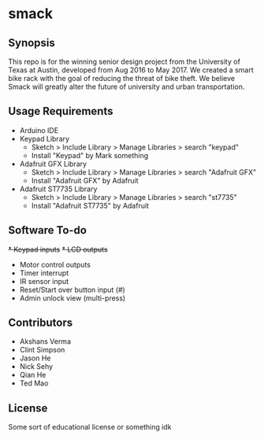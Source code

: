 # smack

## Synopsis

This repo is for the winning senior design project from the University of Texas at Austin, developed from Aug 2016 to May 2017. We created a smart bike rack with the goal of reducing the threat of bike theft. We believe Smack will greatly alter the future of university and urban transportation.

## Usage Requirements

* Arduino IDE
* Keypad Library
    * Sketch > Include Library > Manage Libraries > search "keypad"
    * Install "Keypad" by Mark something
* Adafruit GFX Library
    * Sketch > Include Library > Manage Libraries > search "Adafruit GFX"
    * Install "Adafruit GFX" by Adafruit
* Adafruit ST7735 Library
    * Sketch > Include Library > Manage Libraries > search "st7735"
    * Install "Adafruit ST7735" by Adafruit

## Software To-do

~~* Keypad inputs~~
~~* LCD outputs~~
* Motor control outputs
* Timer interrupt
* IR sensor input
* Reset/Start over button input (#)
* Admin unlock view (multi-press)

## Contributors

* Akshans Verma
* Clint Simpson
* Jason He
* Nick Sehy
* Qian He
* Ted Mao

## License

Some sort of educational license or something idk
